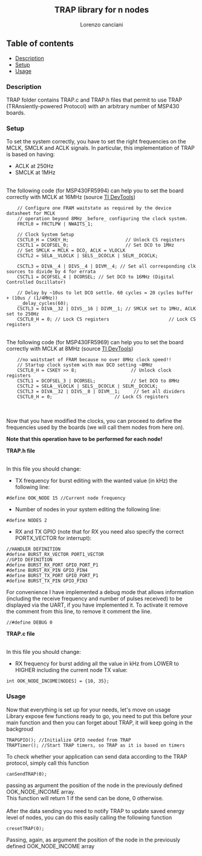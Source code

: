<p align="center">
  <h2 align="center">TRAP library for n nodes</h2>

  <p align="center">
 Lorenzo canciani
  </p>
</p>


## Table of contents
- [Description](#description)
- [Setup](#setup)
- [Usage](#usage)

### Description
TRAP folder contains TRAP.c and TRAP.h files that permit to use TRAP (TRAnsiently-powered Protocol) with an arbitrary number of MSP430 boards.


### Setup

To set the system correctly, you have to set the right frequencies on the MCLK, SMCLK and ACLK signals. In particular, this implementation of TRAP is based on having:
- ACLK at 250Hz
- SMCLK at 1MHz
<br><br>

The following code (for MSP430FR5994) can help you to set the board correctly with MCLK at 16MHz (source <a href="https://dev.ti.com/">TI DevTools</a>)

```
    // Configure one FRAM waitstate as required by the device datasheet for MCLK
    // operation beyond 8MHz _before_ configuring the clock system.
    FRCTL0 = FRCTLPW | NWAITS_1;

    // Clock System Setup
    CSCTL0_H = CSKEY_H;                     // Unlock CS registers
    CSCTL1 = DCOFSEL_0;                     // Set DCO to 1MHz
    // Set SMCLK = MCLK = DCO, ACLK = VLOCLK
    CSCTL2 = SELA__VLOCLK | SELS__DCOCLK | SELM__DCOCLK;

    CSCTL3 = DIVA__4 | DIVS__4 | DIVM__4; // Set all corresponding clk sources to divide by 4 for errata
    CSCTL1 = DCOFSEL_4 | DCORSEL; // Set DCO to 16MHz (Digital Controlled Oscillator)

    // Delay by ~10us to let DCO settle. 60 cycles = 20 cycles buffer + (10us / (1/4MHz))
    __delay_cycles(60);
    CSCTL3 = DIVA__32 | DIVS__16 | DIVM__1; // SMCLK set to 1MHz, ACLK set to 250Hz
    CSCTL0_H = 0; // Lock CS registers                      // Lock CS registers
```
<br>
The following code (for MSP430FR5969) can help you to set the board correctly with MCLK at 8MHz (source <a href="https://dev.ti.com/">TI DevTools</a>)

```
    //no waitstaet of FRAM because no over 8MHz clock speed!!
    // Startup clock system with max DCO setting ~8MHz
    CSCTL0_H = CSKEY >> 8;                    // Unlock clock registers
    CSCTL1 = DCOFSEL_3 | DCORSEL;             // Set DCO to 8MHz
    CSCTL2 = SELA__VLOCLK | SELS__DCOCLK | SELM__DCOCLK;
    CSCTL3 = DIVA__32 | DIVS__8 | DIVM__1;     // Set all dividers
    CSCTL0_H = 0;                       // Lock CS registers
```
<br><br>
Now that you have modified the clocks, you can proceed to define the frequencies used by the boards (we will call them nodes from here on).

<b>Note that this operation have to be performed for each node!</b>
<br>

<b><p>TRAP.h file</p></b>
<br>
In this file you should change:
- TX frequency for burst editing with the wanted value (in kHz) the following line:
```
#define OOK_NODE 15 //Current node frequency
```
- Number of nodes in your system editing the following line:
```
#define NODES 2
```
- RX and TX GPIO (note that for RX you need also specify the correct PORTX_VECTOR for interrupt):
```
//HANDLER DEFINITION
#define BURST_RX_VECTOR PORT1_VECTOR
//GPIO DEFINITION
#define BURST_RX_PORT GPIO_PORT_P1
#define BURST_RX_PIN GPIO_PIN4
#define BURST_TX_PORT GPIO_PORT_P1
#define BURST_TX_PIN GPIO_PIN3
```
For convenience I have implemented a debug mode that allows information (including the receive frequency and number of pulses received) to be displayed via the UART, if you have implemented it. To activate it remove the comment from this line, to remove it comment the line.
```
//#define DEBUG 0
```

<b><p>TRAP.c file</p></b>
<br>
In this file you should change:
- RX frequency for burst adding all the value in kHz from LOWER to HIGHER including the current node TX value:
```
int OOK_NODE_INCOME[NODES] = {10, 35};
```

### Usage

Now that everything is set up for your needs, let's move on usage
<br>
Library expose few functions ready to go, you need to put this before your main function and then you can forget about TRAP, it will keep going in the backgroud
```
TRAPGPIO(); //Initialize GPIO needed from TRAP
TRAPTimer(); //Start TRAP timers, so TRAP as it is based on timers
```

To check whether your application can send data according to the TRAP protocol, simply call this function 
```
canSendTRAP(0);
```
passing as argument the position of the node in the previously defined OOK_NODE_INCOME array. 
<br>
This function will return 1 if the send can be done, 0 otherwise.
<br><br>
After the data sending you need to notify TRAP to update saved energy level of nodes, you can do this easily calling the following function
```
cresetTRAP(0);
```
Passing, again, as argument the position of the node in the previously defined OOK_NODE_INCOME array
